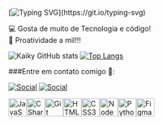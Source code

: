 [![Typing SVG](https://readme-typing-svg.herokuapp.com/?color=00FFFF&size=35&center=false&vCenter=true&width=1000&lines=Olá,+meu+nome+é+Kaiky+Santos;Tenho+19+anos;Sou+de+Atibaia+-+SP;Curso+Análise+e+Desenvolvimento+de+Sistemas;Seja+Bem-vindo+Ao+Meu+Perfil!)](https://git.io/typing-svg)

💻 Gosta de muito de Tecnologia e código!
<br>
🤯 Proatividade a mil!!!
<br>

![Kaiky GitHub stats](https://github-readme-stats.vercel.app/api?username=KaikyDEV&show_icons=true&theme=dark)
[![Top Langs](https://github-readme-stats.vercel.app/api/top-langs/?username=KaikyDEV&layout=compact&theme=tokyonight)](https://github.com/oddaiki/github-readme-stats)

###Entre em contato comigo 🚀:

[![Social](https://img.shields.io/badge/LinkedIn-0077B5?style=for-the-badge&logo=linkedin&logoColor=white)](https://www.linkedin.com/in/kaiky-santos-da-silva-10576924b)
[![Social](https://img.shields.io/badge/Gmail-D14836?style=for-the-badge&logo=gmail&logoColor=white)](mailto:kaikysantosdasilva38@gmail.com)

<p align="left" style="display: flex;">
<a href="https://developer.mozilla.org/en-US/docs/Web/JavaScript" target="_blank" rel="noreferrer"><img src="https://raw.githubusercontent.com/danielcranney/readme-generator/main/public/icons/skills/javascript-colored.svg" width="36" height="36" alt="JavaScript" /></a>
<a href="https://learn.microsoft.com/pt-br/dotnet/csharp" target="_blank" rel="noreferrer"><img src="https://raw.githubusercontent.com/danielcranney/readme-generator/main/public/icons/skills/csharp-colored.svg" width="36" height="36" alt="CSharp" /></a>
<a href="https://git-scm.com/" target="_blank" rel="noreferrer"><img src="https://raw.githubusercontent.com/danielcranney/readme-generator/main/public/icons/skills/git-colored.svg" width="36" height="36" alt="Git" /></a>
<a href="https://developer.mozilla.org/en-US/docs/Glossary/HTML5" target="_blank" rel="noreferrer"><img src="https://raw.githubusercontent.com/danielcranney/readme-generator/main/public/icons/skills/html5-colored.svg" width="36" height="36" alt="HTML5" /></a>
<a href="https://www.w3.org/TR/CSS/#css" target="_blank" rel="noreferrer"><img src="https://raw.githubusercontent.com/danielcranney/readme-generator/main/public/icons/skills/css3-colored.svg" width="36" height="36" alt="CSS3" /></a>
<a href="https://nodejs.org/en/" target="_blank" rel="noreferrer"><img src="https://raw.githubusercontent.com/danielcranney/readme-generator/main/public/icons/skills/nodejs-colored.svg" width="36" height="36" alt="NodeJS" /></a>
<a href="https://www.figma.com/" target="_blank" rel="noreferrer"><img src="https://raw.githubusercontent.com/danielcranney/readme-generator/main/public/icons/skills/python-colored.svg" width="36" height="36" alt="Python" /></a>
<a href="https://www.figma.com/" target="_blank" rel="noreferrer"><img src="https://raw.githubusercontent.com/danielcranney/readme-generator/main/public/icons/skills/figma-colored.svg" width="36" height="36" alt="Figma" ><a>
</p>
